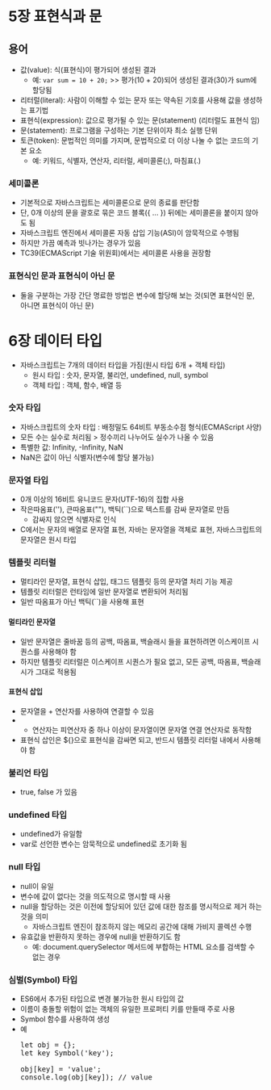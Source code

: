 # 5장 표현식과 문

## 용어
* 값(value): 식(표현식)이 평가되어 생성된 결과
  * 예: <code>var sum = 10 + 20;</code> >> 평가(10 + 20)되어 생성된 결과(30)가 sum에 할당됨
* 리터럴(literal): 사람이 이해할 수 있는 문자 또는 약속된 기호를 사용해 값을 생성하는 표기법
* 표현식(expression): 값으로 평가될 수 있는 문(statement) (리터럴도 표현식 임)
* 문(statement): 프로그램을 구성하는 기본 단위이자 최소 실행 단위
* 토큰(token): 문법적인 의미를 가지며, 문법적으로 더 이상 나눌 수 없는 코드의 기본 요소
  * 예: 키워드, 식별자, 연산자, 리터럴, 세미콜론(;), 마침표(.)
### 세미콜론
* 기본적으로 자바스크립트는 세미콜론으로 문의 종료를 판단함
* 단, 0개 이상의 문을 괄호로 묶은 코드 블록({ ... }) 뒤에는 세미콜론을 붙이지 않아도 됨
* 자바스크립트 엔진에서 세미콜론 자동 삽입 기능(ASI)이 암묵적으로 수행됨
* 하지만 가끔 예측과 빗나가는 경우가 있음
* TC39(ECMAScript 기술 위원회)에서는 세미콜론 사용을 권장함

### 표현식인 문과 표현식이 아닌 문
* 둘을 구분하는 가장 간단 명료한 방법은 변수에 할당해 보는 것(되면 표현식인 문, 아니면 표현식이 아닌 문)

# 6장 데이터 타입
* 자바스크립트는 7개의 데이터 타입을 가짐(원시 타입 6개 + 객체 타입)
  * 원시 타입 : 숫자, 문자열, 불리언, undefined, null, symbol
  * 객체 타입 : 객체, 함수, 배열 등

### 숫자 타입
* 자바스크립트의 숫자 타입 : 배정밀도 64비트 부동소수점 형식(ECMAScript 사양)
* 모든 수는 실수로 처리됨 > 정수끼리 나누어도 실수가 나올 수 있음
* 특별한 값: Infinity, -Infinity, NaN
* NaN은 값이 아닌 식별자(변수에 할당 불가능)

### 문자열 타입
* 0개 이상의 16비트 유니코드 문자(UTF-16)의 집합 사용
* 작은따옴표(''), 큰따옴표(""), 백틱(``)으로 텍스트를 감싸 문자열로 만듬
  * 감싸지 않으면 식별자로 인식
* C에서는 문자의 배열로 문자열 표현, 자바는 문자열을 객체로 표현, 자바스크립트의 문자열은 원시 타입

### 템플릿 리터럴
* 멀티라인 문자열, 표현식 삽입, 태그드 템플릿 등의 문자열 처리 기능 제공
* 템플릿 리터럴은 런타임에 일반 문자열로 변환되어 처리됨
* 일반 따옴표가 아닌 백틱(``)을 사용해 표현

#### 멀티라인 문자열
* 일반 문자열은 줄바꿈 등의 공백, 따옴표, 백슬래시 들을 표현하려면 이스케이프 시퀀스를 사용해야 함
* 하지만 템플릿 리터럴은 이스케이프 시퀀스가 필요 없고, 모든 공백, 따옴표, 백슬래시가 그대로 적용됨
#### 표현식 삽입
* 문자열을 + 연산자를 사용하여 연결할 수 있음
* + 연산자는 피연산자 중 하나 이상이 문자열이면 문자열 연결 연산자로 동작함
* 표현식 삽인은 ${}으로 표현식을 감싸면 되고, 반드시 템플릿 리터럴 내에서 사용해야 함

### 불리언 타입
* true, false 가 있음

### undefined 타입
* undefined가 유일함
* var로 선언한 변수는 암묵적으로 undefined로 초기화 됨

### null 타입
* null이 유일
* 변수에 값이 없다는 것을 의도적으로 명시할 때 사용
* null을 할당하는 것은 이전에 할당되어 있던 값에 대한 참조를 명시적으로 제거 하는 것을 의미
  * 자바스크립트 엔진이 참조하지 않는 메모리 공간에 대해 가비지 콜렉션 수행
* 유효값을 반환하지 못하는 경우에 null을 반환하기도 함
  * 예: document.querySelector 메서드에 부합하는 HTML 요소를 검색할 수 없는 경우

### 심벌(Symbol) 타입
* ES6에서 추가된 타입으로 변경 불가능한 원시 타입의 값
* 이름이 충돌할 위험이 없는 객체의 유일한 프로퍼티 키를 만들때 주로 사용
* Symbol 함수를 사용하여 생성
* 예
  <pre>
  let obj = {};
  let key Symbol('key');

  obj[key] = 'value';
  console.log(obj[key]); // value
  </pre>
